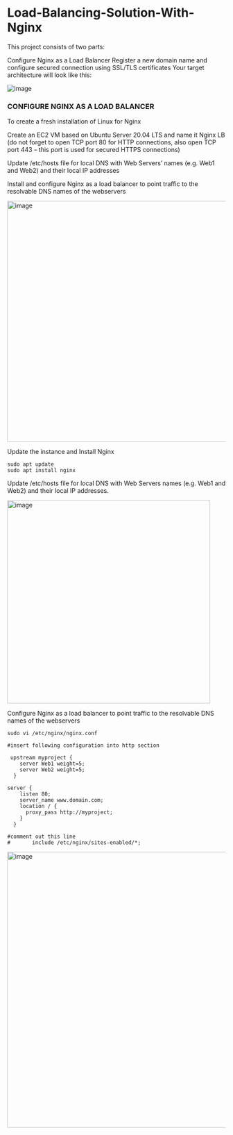 # Load-Balancing-Solution-With-Nginx
This project consists of two parts:

Configure Nginx as a Load Balancer
Register a new domain name and configure secured connection using SSL/TLS certificates
Your target architecture will look like this:

![image](https://user-images.githubusercontent.com/102925329/233776158-540cfe6c-78ca-4fdf-adc5-d7b9ee57dbbb.png)

### CONFIGURE NGINX AS A LOAD BALANCER
To create a fresh installation of Linux for Nginx

Create an EC2 VM based on Ubuntu Server 20.04 LTS and name it Nginx LB (do not forget to open TCP port 80 for HTTP connections, also open TCP port 443 – this port is used for secured HTTPS connections)

Update /etc/hosts file for local DNS with Web Servers’ names (e.g. Web1 and Web2) and their local IP addresses

Install and configure Nginx as a load balancer to point traffic to the resolvable DNS names of the webservers


<img width="555" alt="image" src="https://user-images.githubusercontent.com/102925329/233776877-79e31391-fb59-4edf-b71a-7981c753c1b6.png">

Update the instance and Install Nginx

    sudo apt update
    sudo apt install nginx
    
Update /etc/hosts file for local DNS with Web Servers names (e.g. Web1 and Web2) and their local IP addresses.

<img width="468" alt="image" src="https://user-images.githubusercontent.com/102925329/233777264-3ea491fc-8d16-4641-9418-559c3da4dca4.png">

Configure Nginx as a load balancer to point traffic to the resolvable DNS names of the webservers

    sudo vi /etc/nginx/nginx.conf

    #insert following configuration into http section
    
     upstream myproject {
        server Web1 weight=5;
        server Web2 weight=5;
      }
    
    server {
        listen 80;
        server_name www.domain.com;
        location / {
          proxy_pass http://myproject;
        }
      }
    
    #comment out this line
    #       include /etc/nginx/sites-enabled/*;

<img width="636" alt="image" src="https://user-images.githubusercontent.com/102925329/233777663-b0b896f6-010b-41db-ab42-dd907327df7d.png">
